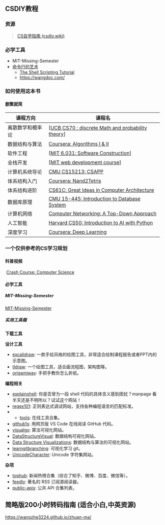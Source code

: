 
## CSDIY教程
### 资源 
> [CS自学指南 (csdiy.wiki)](https://csdiy.wiki/)


### 必学工具

* MIT-Missing-Semester
* [命令行的艺术](https://github.com/jlevy/the-art-of-command-line/blob/master/README-zh.md)
	* [The Shell Scripting Tutorial](https://www.shellscript.sh/)
	* https://wangdoc.com/







### 如何使用这本书

#### 删繁就简

| 课程方向         | 课程名                                                                                                                  |
| ---------------- | ----------------------------------------------------------------------------------------------------------------------- |
| 离散数学和概率论 | [[UCB CS70 : discrete Math and probability theory](https://csdiy.wiki/%E6%95%B0%E5%AD%A6%E8%BF%9B%E9%98%B6/CS70/)]      |
| 数据结构与算法   | [Coursera: Algorithms I & II](https://csdiy.wiki/%E6%95%B0%E6%8D%AE%E7%BB%93%E6%9E%84%E4%B8%8E%E7%AE%97%E6%B3%95/Algo/) |
| 软件工程         | [[MIT 6.031: Software Construction](https://csdiy.wiki/%E8%BD%AF%E4%BB%B6%E5%B7%A5%E7%A8%8B/6031/)]                     |
| 全栈开发         | [[MIT web development course](https://csdiy.wiki/Web%E5%BC%80%E5%8F%91/mitweb/)]                                        |
| 计算机系统导论   | [CMU CS15213: CSAPP](https://csdiy.wiki/%E4%BD%93%E7%B3%BB%E7%BB%93%E6%9E%84/CSAPP/)                                    |
| 体系结构入门     | [Coursera: Nand2Tetris](https://csdiy.wiki/%E4%BD%93%E7%B3%BB%E7%BB%93%E6%9E%84/N2T/)                                   |
| 体系结构进阶     | [CS61C: Great Ideas in Computer Architecture](https://csdiy.wiki/%E4%BD%93%E7%B3%BB%E7%BB%93%E6%9E%84/CS61C/)           |
| 数据库原理       | [CMU 15-445: Introduction to Database System](https://csdiy.wiki/%E6%95%B0%E6%8D%AE%E5%BA%93%E7%B3%BB%E7%BB%9F/15445/)  |
| 计算机网络       | [Computer Networking: A Top-Down Approach](https://csdiy.wiki/%E8%AE%A1%E7%AE%97%E6%9C%BA%E7%BD%91%E7%BB%9C/topdown/)   |
| 人工智能         | [Harvard CS50: Introduction to AI with Python](https://csdiy.wiki/%E4%BA%BA%E5%B7%A5%E6%99%BA%E8%83%BD/CS50/)           |
| 深度学习         | [Coursera: Deep Learning](https://csdiy.wiki/%E6%B7%B1%E5%BA%A6%E5%AD%A6%E4%B9%A0/CS230/)                                                                                                                        |



### 一个仅供参考的CS学习规划

#### 科普视频
 [Crash Course: Computer Science](https://www.bilibili.com/video/BV1EW411u7th)


#### 必学工具

##### MIT-Missing-Semester
[MIT-Missing-Semester](https://csdiy.wiki/%E7%BC%96%E7%A8%8B%E5%85%A5%E9%97%A8/MIT-Missing-Semester/)


##### 实用工具箱

**下载工具**

**设计工具**
-   [excalidraw](https://excalidraw.com/): 一款手绘风格的绘图工具，非常适合绘制课程报告或者PPT内的示意图。
-   [tldraw](https://www.tldraw.com/): 一个绘图工具，适合画流程图，架构图等。
-   [origamiway](https://www.origamiway.com/paper-folding-crafts-step-by-step.shtml): 手把手教你怎么折纸。

**编程相关**
-   [explainshell](https://explainshell.com/): 你是否曾为一段 shell 代码的具体含义感到困扰？manpage 看半天还是不明所以？试试这个网站！
-   [regex101](https://regex101.com/): 正则表达式调试网站，支持各种编程语言的匹配标准。
- -   [tools](https://tools.fun/): 在线工具合集。
-   [github1s](https://github1s.com/): 用网页版 VS Code 在线阅读 GitHub 代码。
-   [visualgo](https://visualgo.net/en): 算法可视化网站。
-   [DataStructureVisual](http://www.rmboot.com/): 数据结构可视化网站。
-   [Data Structure Visualizations](https://www.cs.usfca.edu/~galles/visualization/Algorithms.html): 数据结构与算法的可视化网站。
-   [learngitbranching](https://learngitbranching.js.org/?locale=zh_CN): 可视化学习 git。
-   [UnicodeCharacter](https://unicode-table.com/en/): Unicode 字符集网站。

**杂项**
-   [tophub](https://tophub.today/): 新闻热榜合集（综合了知乎、微博、百度、微信等）。
-   [feedly](https://feedly.com/): 著名的 RSS 订阅源阅读器。
-   [public-apis](https://github.com/public-apis/public-apis): 公共 API 合集列表。



## 简略版200小时转码指南 (适合小白,中英资源)
https://wangzhe3224.github.io/zhuan-ma/
